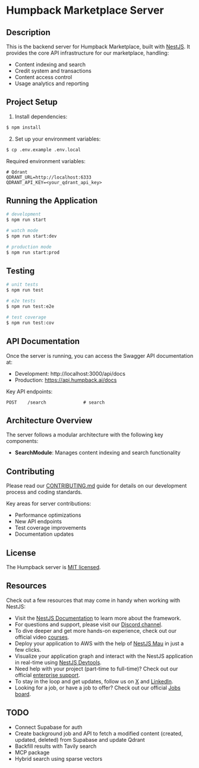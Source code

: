 # Humpback Marketplace Server

## Description

This is the backend server for Humpback Marketplace, built with [NestJS](https://github.com/nestjs/nest). It provides the core API infrastructure for our marketplace, handling:

- Content indexing and search
- Credit system and transactions
- Content access control
- Usage analytics and reporting

## Project Setup

1. Install dependencies:

```bash
$ npm install
```

2. Set up your environment variables:

```bash
$ cp .env.example .env.local
```

Required environment variables:

```
# Qdrant
QDRANT_URL=http://localhost:6333
QDRANT_API_KEY=<your_qdrant_api_key>
```

## Running the Application

```bash
# development
$ npm run start

# watch mode
$ npm run start:dev

# production mode
$ npm run start:prod
```

## Testing

```bash
# unit tests
$ npm run test

# e2e tests
$ npm run test:e2e

# test coverage
$ npm run test:cov
```

## API Documentation

Once the server is running, you can access the Swagger API documentation at:

- Development: http://localhost:3000/api/docs
- Production: https://api.humpback.ai/docs

Key API endpoints:

```
POST    /search              # search
```

## Architecture Overview

The server follows a modular architecture with the following key components:

- **SearchModule**: Manages content indexing and search functionality

## Contributing

Please read our [CONTRIBUTING.md](../CONTRIBUTING.md) guide for details on our development process and coding standards.

Key areas for server contributions:

- Performance optimizations
- New API endpoints
- Test coverage improvements
- Documentation updates

## License

The Humpback server is [MIT licensed](LICENSE).

## Resources

Check out a few resources that may come in handy when working with NestJS:

- Visit the [NestJS Documentation](https://docs.nestjs.com) to learn more about the framework.
- For questions and support, please visit our [Discord channel](https://discord.gg/G7Qnnhy).
- To dive deeper and get more hands-on experience, check out our official video [courses](https://courses.nestjs.com/).
- Deploy your application to AWS with the help of [NestJS Mau](https://mau.nestjs.com) in just a few clicks.
- Visualize your application graph and interact with the NestJS application in real-time using [NestJS Devtools](https://devtools.nestjs.com).
- Need help with your project (part-time to full-time)? Check out our official [enterprise support](https://enterprise.nestjs.com).
- To stay in the loop and get updates, follow us on [X](https://x.com/nestframework) and [LinkedIn](https://linkedin.com/company/nestjs).
- Looking for a job, or have a job to offer? Check out our official [Jobs board](https://jobs.nestjs.com).

## TODO

- Connect Supabase for auth
- Create background job and API to fetch a modified content (created, updated, deleted) from Supabase and update Qdrant
- Backfill results with Tavily search
- MCP package
- Hybrid search using sparse vectors
